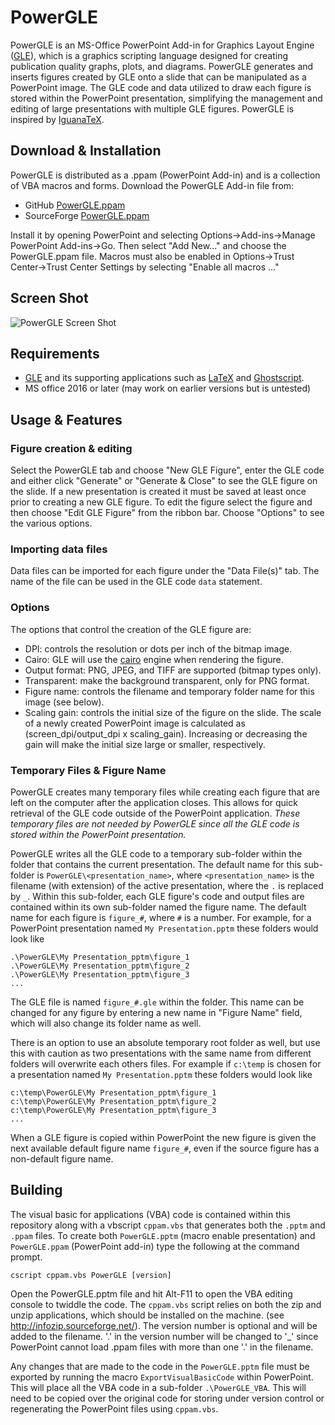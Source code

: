 # PowerGLE

PowerGLE is an MS-Office PowerPoint Add-in for Graphics Layout Engine ([GLE](https://glx.sourceforge.io)), which is a graphics scripting language designed for creating publication quality graphs, plots, and diagrams. PowerGLE generates and inserts figures created by GLE onto a slide that can be manipulated as a PowerPoint image. The GLE code and data utilized to draw each figure is stored within the PowerPoint presentation, simplifying the management and editing of large presentations with multiple GLE figures. PowerGLE is inspired by [IguanaTeX](https://www.jonathanleroux.org/software/iguanatex).

## Download & Installation

PowerGLE is distributed as a .ppam (PowerPoint Add-in) and is a collection of VBA macros and forms. Download the PowerGLE Add-in file from: 

* GitHub [PowerGLE.ppam](https://github.com/vlabella/PowerGLE/releases/download/1.0.0b/PowerGLE_v1_0_0.ppam) 
* SourceForge [PowerGLE.ppam](https://sourceforge.net/projects/glx/files/PowerGLE/1.0.0/PowerGLE_v1_0_0.ppam/download)

Install it by opening PowerPoint and selecting Options->Add-ins->Manage PowerPoint Add-ins->Go.  Then select "Add New..." and choose the PowerGLE.ppam file.  Macros must also be enabled in Options->Trust Center->Trust Center Settings by selecting "Enable all macros ..."

## Screen Shot

![PowerGLE Screen Shot](https://glx.sourceforge.io/images/PowerGLEScreenShot.PNG "PowerGLE Screen Shot")

## Requirements

* [GLE](https://glx.sourceforge.io) and its supporting applications such as [LaTeX](https://www.latex-project.org/) and [Ghostscript](https://www.ghostscript.com/).
* MS office 2016 or later (may work on earlier versions but is untested)

## Usage & Features

### Figure creation & editing

Select the PowerGLE tab and choose "New GLE Figure", enter the GLE code and either click "Generate" or "Generate & Close" to see the GLE figure on the slide. If a new presentation is created it must be saved at least once prior to creating a new GLE figure. To edit the figure select the figure and then choose "Edit GLE Figure" from the ribbon bar.  Choose "Options" to see the various options.

### Importing data files

Data files can be imported for each figure under the "Data File(s)" tab.  The name of the file can be used in the GLE code `data` statement.

### Options

The options that control the creation of the GLE figure are:

* DPI: controls the resolution or dots per inch of the bitmap image.
* Cairo: GLE will use the [cairo](https://www.cairographics.org/) engine when rendering the figure.
* Output format: PNG, JPEG, and TIFF are supported (bitmap types only).
* Transparent: make the background transparent, only for PNG format.
* Figure name: controls the filename and temporary folder name for this image (see below).
* Scaling gain: controls the initial size of the figure on the slide.  The scale of a newly created PowerPoint image is calculated as \(screen_dpi/output_dpi x scaling_gain\).  Increasing or decreasing the gain will make the initial size large or smaller, respectively.


### Temporary Files & Figure Name

PowerGLE creates many temporary files while creating each figure that are left on the computer after the application closes.   This allows for quick retrieval of the GLE code outside of the PowerPoint application.  *These temporary files are not needed by PowerGLE since all the GLE code is stored within the PowerPoint presentation.*

PowerGLE writes all the GLE code to a temporary sub-folder within the folder that contains the current presentation.  The default name for this sub-folder is `PowerGLE\<presentation_name>`, where `<presentation_name>` is the filename (with extension) of the active presentation, where the `.` is replaced by `_`.  Within this sub-folder, each GLE figure's code and output files are contained within its own sub-folder named the figure name.  The default name for each figure is `figure_#`, where `#` is a number.  For example, for a PowerPoint presentation named `My Presentation.pptm` these folders would look like

    .\PowerGLE\My Presentation_pptm\figure_1
    .\PowerGLE\My Presentation_pptm\figure_2
    .\PowerGLE\My Presentation_pptm\figure_3 
    ...

The GLE file is named `figure_#.gle` within the folder.  This name can be changed for any figure by entering a new name in "Figure Name" field, which will also change its folder name as well.   

There is an option to use an absolute temporary root folder as well, but use this with caution as two presentations with the same name from different folders will overwrite each others files.  For example if `c:\temp` is chosen for a presentation named `My Presentation.pptm` these folders would look like

    c:\temp\PowerGLE\My Presentation_pptm\figure_1
    c:\temp\PowerGLE\My Presentation_pptm\figure_2
    c:\temp\PowerGLE\My Presentation_pptm\figure_3 
    ...

When a GLE figure is copied within PowerPoint the new figure is given the next available default figure name `figure_#`, even if the source figure has a non-default figure name.


## Building

The visual basic for applications (VBA) code is contained within this repository along with a vbscript `cppam.vbs` that generates both the `.pptm` and `.ppam` files.  To create both `PowerGLE.pptm` (macro enable presentation) and `PowerGLE.ppam` (PowerPoint add-in) type the following at the command prompt.

    cscript cppam.vbs PowerGLE [version]

Open the PowerGLE.pptm file and hit Alt-F11 to open the VBA editing console to twiddle the code.  The `cppam.vbs` script relies on both the zip and unzip applications, which should be installed on the machine. (see http://infozip.sourceforge.net/).  The version number is optional and will be added to the filename. '.' in the version number will be changed to '\_' since PowerPoint cannot load .ppam files with more than one '.' in the filename.

Any changes that are made to the code in the `PowerGLE.pptm` file must be exported by running the macro `ExportVisualBasicCode` within PowerPoint.  This will place all the VBA code in a sub-folder `.\PowerGLE_VBA`.  This will need to be copied over the original code for storing under version control or regenerating the PowerPoint files using `cppam.vbs`.

